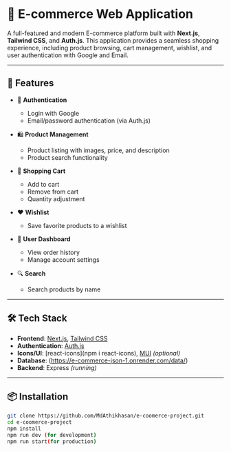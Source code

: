 # 🛒 E-commerce Web Application

A full-featured and modern E-commerce platform built with **Next.js**, **Tailwind CSS**, and **Auth.js**. This application provides a seamless shopping experience, including product browsing, cart management, wishlist, and user authentication with Google and Email.

---

## 🚀 Features

- 🔐 **Authentication**

  - Login with Google
  - Email/password authentication (via Auth.js)

- 🛍️ **Product Management**

  - Product listing with images, price, and description
  - Product search functionality

- 🛒 **Shopping Cart**

  - Add to cart
  - Remove from cart
  - Quantity adjustment

- ❤️ **Wishlist**

  - Save favorite products to a wishlist

- 👤 **User Dashboard**

  - View order history
  - Manage account settings

- 🔍 **Search**
  - Search products by name

---

## 🛠 Tech Stack

- **Frontend**: [Next.js](https://nextjs.org/), [Tailwind CSS](https://tailwindcss.com/)
- **Authentication**: [Auth.js](https://authjs.dev/)
- **Icons/UI**: [react-icons](npm i react-icons), [MUI](https://mui.com/material-ui/) _(optional)_
- **Database**: (https://e-commerce-json-1.onrender.com/data/)
- **Backend**: Express _(running)_

---

## 📦 Installation

```bash
git clone https://github.com/MdAthikhasan/e-coomerce-project.git
cd e-coomerce-project
npm install
npm run dev (for development)
npm run start(for production)
```
